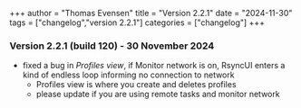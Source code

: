 +++
author = "Thomas Evensen"
title = "Version 2.2.1"
date = "2024-11-30"
tags = ["changelog","version 2.2.1"]
categories = ["changelog"]
+++

### Version 2.2.1 (build 120) - 30 November 2024

- fixed a bug in *Profiles view*, if Monitor network is on, RsyncUI enters a kind of endless loop informing no connection to network
  - Profiles view is where you create and deletes profiles
  - please update if you are using remote tasks and monitor network
